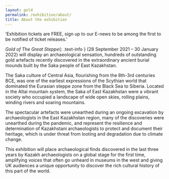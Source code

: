 ```yaml
---
layout: gold
permalink: /exhibition/about/
title: About the exhibition
---
```


‘Exhibition tickets are FREE, sign up to our E-news to be among the first to be notified of ticket releases.’

_Gold of The Great Steppe_{: .text-info } (28 September 2021 – 30 January 2022) will display an
archaeological sensation, hundreds of outstanding gold artefacts recently discovered
in the extraordinary ancient burial mounds built by the Saka people of East Kazakhstan.

The Saka culture of Central Asia, flourishing from the 8th-3rd centuries BCE, was
one of the earliest expressions of the Scythian world that dominated the Eurasian
steppe zone from the Black Sea to Siberia. Located in the Altai mountain system,
the Saka of East Kazakhstan were a vibrant society who occupied a landscape of
wide open skies, rolling plains, winding rivers and soaring mountains.

The spectacular artefacts were unearthed during an ongoing excavation by
archaeologists in the East Kazakhstan region, many of the discoveries were unearthed
during the pandemic, and represent the resilience and determination of Kazakhstani
archaeologists to protect and document their heritage, which is under threat from
looting and degradation due to climate change.

This exhibition will place archaeological finds discovered in the last three years by
Kazakh archaeologists on a global stage for the first time, amplifying voices that
often go unheard in museums in the west and giving UK audiences a unique opportunity
to discover the rich cultural history of this part of the world.
